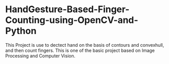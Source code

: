 # HandGesture-Based-Finger-Counting-using-OpenCV-and-Python
This Project is use to dectect hand on the basis of contours and convexhull, and then count fingers. This is one of the basic project based on Image Processing and Computer Vision. 
